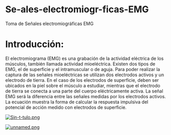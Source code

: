 # Se-ales-electromiogr-ficas-EMG
Toma de Señales electromiográficas EMG 

# Introducción:
El electromiograma (EMG) es una grabación de la actividad eléctrica de los músculos, también llamada actividad mioeléctrica. Existen dos tipos de EMG, el
de superficie y el intramuscular o de aguja. Para poder realizar la captura de las señales mioeléctricas se utilizan dos
electrodos activos y un electrodo de tierra. En el caso de los electrodos de superficie, deben ser ubicados en la piel sobre el músculo a estudiar, mientras
que el electrodo de tierra se conecta a una parte del cuerpo eléctricamente activa. La señal EMG será la diferencia entre las señales medidas por los
electrodos activos. La ecuación  muestra la forma de calcular la respuesta impulsiva del potencial de acción medido con electrodos de
superficie.

[![Sin-t-tulo.png](https://i.postimg.cc/Dzm1F3ZD/Sin-t-tulo.png)](https://postimg.cc/rdXDCb5C)




[![unnamed.png](https://i.postimg.cc/JhdcB4vM/unnamed.png)](https://postimg.cc/B8H1rsJV)
